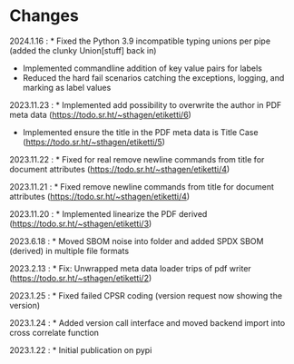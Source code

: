 # Changes

2024.1.16
:    * Fixed the Python 3.9 incompatible typing unions per pipe (added the clunky Union\[stuff] back in)
* Implemented commandline addition of key value pairs for labels
* Reduced the hard fail scenarios catching the exceptions, logging, and marking as label values

2023.11.23
:    * Implemented add possibility to overwrite the author in PDF meta data (<https://todo.sr.ht/~sthagen/etiketti/6>)
* Implemented ensure the title in the PDF meta data is Title Case (<https://todo.sr.ht/~sthagen/etiketti/5>)

2023.11.22
:    * Fixed for real remove newline commands from title for document attributes (<https://todo.sr.ht/~sthagen/etiketti/4>)

2023.11.21
:    * Fixed remove newline commands from title for document attributes (<https://todo.sr.ht/~sthagen/etiketti/4>)

2023.11.20
:    * Implemented linearize the PDF derived (<https://todo.sr.ht/~sthagen/etiketti/3>)

2023.6.18
:    * Moved SBOM noise into folder and added SPDX SBOM (derived) in multiple file formats

2023.2.13
:    * Fix: Unwrapped meta data loader trips of pdf writer (<https://todo.sr.ht/~sthagen/etiketti/2>)

2023.1.25
:    * Fixed failed CPSR coding (version request now showing the version)

2023.1.24
:    * Added version call interface and moved backend import into cross correlate function

2023.1.22
:    * Initial publication on pypi
